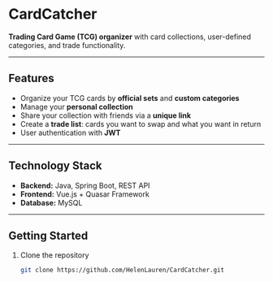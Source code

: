 # CardCatcher

**Trading Card Game (TCG) organizer** with card collections, user-defined categories, and trade functionality.

---

## Features

- Organize your TCG cards by **official sets** and **custom categories**
- Manage your **personal collection**
- Share your collection with friends via a **unique link**
- Create a **trade list**: cards you want to swap and what you want in return
- User authentication with **JWT**

---

## Technology Stack

- **Backend:** Java, Spring Boot, REST API
- **Frontend:** Vue.js + Quasar Framework
- **Database:** MySQL

---

## Getting Started

1. Clone the repository  
   ```bash
   git clone https://github.com/HelenLauren/CardCatcher.git
